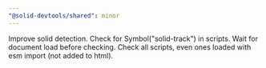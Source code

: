 ```yaml
---
"@solid-devtools/shared": minor
---
```


Improve solid detection.
Check for Symbol("solid-track") in scripts.
Wait for document load before checking.
Check all scripts, even ones loaded with esm import (not added to html).

